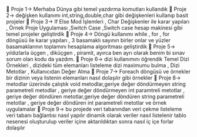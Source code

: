 📍 Proje 1-> Merhaba Dünya gibi temel yazdırma komutları kullandık
📍 Proje 2-> değişken kullanımı int,string,double,char gibi değişkenleri kullanıp basit projeler
📍 Proje 3-> If Else Mod İşlemleri , Char Değişkenler ile karar yapıları , Örnek Proje Uygulaması ,Switch Case ,Switch case hesap makinesi gibi temel projeler geliştirdik
📍 Proje 4-> Döngü kullanımı while , for , for döngüsü ile karar yapıları , 3 basamaklı sayının birler onlar ve yüzler basamaklarının toplamını hesaplama algoritması geliştirdik
📍 Proje 5-> yıldızlarla üçgen , diküçgen , piramit, ayırca ben ayrı olarak benim bi sınav sorum 
 olan kodu da yazdım.
📍 Proje 6-> dizi kullanımını öğrendik Temel Dizi Örnekleri , dizideki tüm elemanları listeleme
   dizi maximumu bulma , Dizi Metotlar , Kullanıcıdan Değer Alma
📍 Proje 7-> Foreach döngüsü ve örnekler bir dizinin veya listenin elemanları nasıl dolaşılır gibi örnekler
📍 Proje 8-> metodlar üzerinde çalıştık void metodlar,geriye değer döndürmeyen string parametreli metodlar , geriye değer döndürmeyen int paramtreli metotlar , geriye değer döndüren metotlar,geriye değer döndüren string parametreli metotlar , geriye değer döndüren int parametreli metotlar ve örnek uygulamalar
📍 Proje 9-> bu projede veri tabanından veri çekme listeleme veri tabanı bağlantısı nasıl yapılır dinamik olarak veriler nasıl listelenir tablo nesenesi oluşturulup veriler içine aktarıldıktan sonra nasıl iç içe forlar dolaşılır

